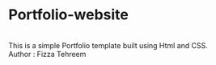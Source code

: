 # Portfolio-website
<br>
This is a simple Portfolio template built using Html and CSS.
<br>
Author : Fizza Tehreem
